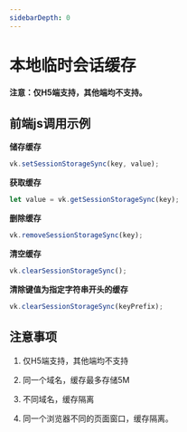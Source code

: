 ```yaml
---
sidebarDepth: 0
---
```


# 本地临时会话缓存

**注意：仅H5端支持，其他端均不支持。**

## 前端js调用示例

**储存缓存**

```js
vk.setSessionStorageSync(key, value);
```

**获取缓存**

```js
let value = vk.getSessionStorageSync(key);
```

**删除缓存**

```js
vk.removeSessionStorageSync(key);
```

**清空缓存**

```js
vk.clearSessionStorageSync();
```

**清除键值为指定字符串开头的缓存**

```js
vk.clearSessionStorageSync(keyPrefix);
```

## 注意事项

1. 仅H5端支持，其他端均不支持

2. 同一个域名，缓存最多存储5M

3. 不同域名，缓存隔离

4. 同一个浏览器不同的页面窗口，缓存隔离。